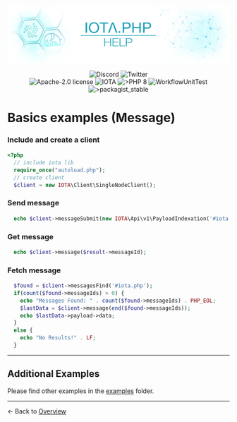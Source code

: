 ![IOTA.php](./images/IOTA_PHP_Banner_Interact_Help.png)

<p style="text-align:center;">
  <a href="https://discord.iota.org/" style="text-decoration:none;"><img src="https://img.shields.io/badge/Discord-9cf.svg?style=social&logo=discord" alt="Discord"></a>
  <a href="https://twitter.com/IOTAphp/" style="text-decoration:none;"><img src="https://img.shields.io/badge/Twitter-9cf.svg?style=social&logo=twitter" alt="Twitter"></a>
  <br>
  <a href="https://github.com/iota-community/iota.php/LICENSE" style="text-decoration:none;"><img src="https://img.shields.io/badge/license-Apache--2.0-green?style=flat-square" alt="Apache-2.0 license"></a>
  <a href="https://www.iota.org/" style="text-decoration:none;"><img src="https://img.shields.io/badge/IOTA-lightgrey?style=flat&logo=iota" alt="IOTA"></a>
  <a href="https://www.php.net/" style="text-decoration:none;"><img src="https://img.shields.io/badge/PHP->= 8.x-blue?style=flat-square&logo=php" alt=">PHP 8"></a>
  <img src="https://github.com/iota-community/iota.php/actions/workflows/phpunit.yml/badge.svg" alt="WorkflowUnitTest">
  <a href="https://packagist.org/packages/iota-community/iota.php/" style="text-decoration:none;"><img src="https://poser.pugx.org/iota-community/iota.php/v/stable.png" alt=">packagist_stable"></a>
</p>

# Basics examples (Message)

### Include and create a client

```php
<?php
  // include iota lib
  require_once("autoload.php");
  // create client
  $client = new IOTA\Client\SingleNodeClient();
```

### Send message

```php
  echo $client->messageSubmit(new IOTA\Api\v1\PayloadIndexation('#iota.php', 'message test! follow me on Twitter @IOTAphp'));
```

### Get message

```php
  echo $client->message($result->messageId);
```

### Fetch message

```php
  $found = $client->messagesFind('#iota.php');
  if(count($found->messageIds) > 0) {
    echo "Messages Found: " . count($found->messageIds) . PHP_EOL;
    $lastData = $client->message(end($found->messageIds));
    echo $lastData->payload->data;
  }
  else {
    echo "No Results!" . LF;
  }
```

<hr>

## Additional Examples

Please find other examples in the [examples](../examples) folder.


___

<- Back to [Overview](000_index.md)